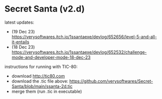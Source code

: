# Secret Santa (v2.d)
 
latest updates: 
* (19 Dec 23) https://verysoftwares.itch.io/1ssantaexe/devlog/652656/level-5-and-all-it-entails
* (18 Dec 23) https://verysoftwares.itch.io/1ssantaexe/devlog/652532/challenge-mode-and-developer-mode-18-dec-23

instructions for running with TIC-80:
* download http://tic80.com
* download the .tic file above: https://github.com/verysoftwares/Secret-Santa/blob/main/ssanta-2d.tic
* merge them (run .tic in executable)

